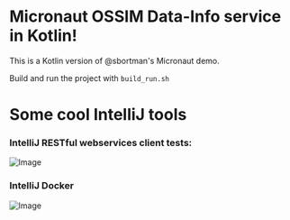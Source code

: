 # Micronaut OSSIM Data-Info service in Kotlin!

This is a Kotlin version of @sbortman's Micronaut demo.

Build and run the project with `build_run.sh`

# Some cool IntelliJ tools

### IntelliJ RESTful webservices client tests:

![Image](https://i.postimg.cc/7LRkM695/Screen-Shot-2018-11-09-at-5-53-38-PM.png)

### IntelliJ Docker

![Image](https://i.postimg.cc/Pr9z0h7D/Screen-Shot-2018-11-09-at-4-15-55-PM.png)
